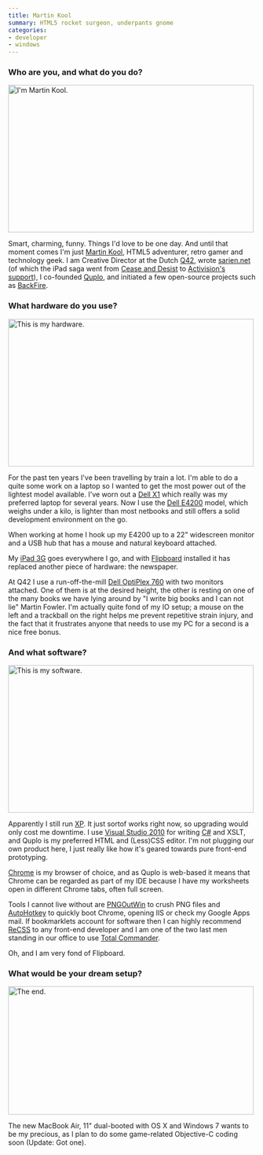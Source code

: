 ```yaml
---
title: Martin Kool
summary: HTML5 rocket surgeon, underpants gnome
categories:
- developer
- windows
---
```


### Who are you, and what do you do?

<img src="/images/interviews/martin.kool/1.jpg" width="500" height="300" alt="I'm Martin Kool." class="detail">

Smart, charming, funny. Things I'd love to be one day. And until that moment comes I'm just [Martin Kool](http://twitter.com/mrtnkl "Martin's Twitter account."), HTML5 adventurer, retro gamer and technology geek. I am Creative Director at the Dutch [Q42](http://q42.nl/ "Martin works here."), wrote [sarien.net](http://sarien.net/ "Web-based Police/Space/King's Quest.") (of which the iPad saga went from [Cease and Desist](http://www.martinkool.com/2011/01/sariennet-full-story.html "Martin's write up of the Sarien/Activision drama.") to [Activision's support](http://toucharcade.com/2011/01/30/sarien-net-is-back-with-activisions-approval/ "Touch Arcade's article on Sarien/Activision.")), I co-founded [Quplo][], and initiated a few open-source projects such as [BackFire][].

### What hardware do you use?

<img src="/images/interviews/martin.kool/2.jpg" width="500" height="300" alt="This is my hardware." class="detail">

For the past ten years I've been travelling by train a lot. I'm able to do a quite some work on a laptop so I wanted to get the most power out of the lightest model available. I've worn out a [Dell X1][latitude-x1] which really was my preferred laptop for several years. Now I use the [Dell E4200][latitude-e4200] model, which weighs under a kilo, is lighter than most netbooks and still offers a solid development environment on the go.

When working at home I hook up my E4200 up to a 22" widescreen monitor and a USB hub that has a mouse and natural keyboard attached.

My [iPad 3G][ipad-3g] goes everywhere I go, and with [Flipboard][flipboard-ios] installed it has replaced another piece of hardware: the newspaper.

At Q42 I use a run-off-the-mill [Dell OptiPlex 760][optiplex-760] with two monitors attached. One of them is at the desired height, the other is resting on one of the many books we have lying around by "I write big books and I can not lie" Martin Fowler. I'm actually quite fond of my IO setup; a mouse on the left and a trackball on the right helps me prevent repetitive strain injury, and the fact that it frustrates anyone that needs to use my PC for a second is a nice free bonus.

### And what software?

<img src="/images/interviews/martin.kool/3.jpg" width="500" height="300" alt="This is my software." class="detail">

Apparently I still run [XP][windows-xp]. It just sortof works right now, so upgrading would only cost me downtime. I use [Visual Studio 2010][visual-studio] for writing [C#][c-sharp] and XSLT, and Quplo is my preferred HTML and (Less)CSS editor. I'm not plugging our own product here, I just really like how it's geared towards pure front-end prototyping.

[Chrome][] is my browser of choice, and as Quplo is web-based it means that Chrome can be regarded as part of my IDE because I have my worksheets open in different Chrome tabs, often full screen.

Tools I cannot live without are [PNGOutWin][] to crush PNG files and [AutoHotkey][] to quickly boot Chrome, opening IIS or check my Google Apps mail. If bookmarklets account for software then I can highly recommend [ReCSS][] to any front-end developer and I am one of the two last men standing in our office to use [Total Commander][total-commander].

Oh, and I am very fond of Flipboard.

### What would be your dream setup?

<img src="/images/interviews/martin.kool/4.jpg" width="500" height="261" alt="The end." class="detail">

The new MacBook Air, 11" dual-booted with OS X and Windows 7 wants to be my precious, as I plan to do some game-related Objective-C coding soon (Update: Got one).

[ipad-3g]: https://www.apple.com/ipad/ "A tablet device with 3G."
[latitude-e4200]: https://www.dell.com/us/business/p/latitude-e4200/pd "A 12.1 inch lightweight laptop."
[latitude-x1]: https://www.amazon.com/Dell-Latitude-X1-Laptop-Computer/dp/B002YP3HEK "A 12 inch lightweight laptop."
[optiplex-760]: https://www.dell.com/us/dfb/p/optiplex-760/pd "A desktop PC."
[autohotkey]: https://www.autohotkey.com/ "A hotkey and keystroke program for Windows."
[backfire]: https://code.google.com/archive/p/backfire "Saves CSS changes you make in Firebug back to the server."
[c-sharp]: https://en.wikipedia.org/wiki/C_Sharp_(programming_language) "A compiled programming language."
[chrome]: https://www.google.com/intl/en/chrome/browser/ "A WebKit-based browser, where each tab runs in its own thread."
[flipboard-ios]: https://itunes.apple.com/us/app/flipboard-your-social-news/id358801284 "A 'social magazine' for the iPad."
[pngoutwin]: http://www.ardfry.com/pngoutwin/ "Image compression software for Windows."
[quplo]: http://www.handcraft.com/ "A service for interactive prototyping in the browser."
[recss]: http://david.dojotoolkit.org/recss.html "A bookmarklet for refreshing CSS."
[total-commander]: http://www.ghisler.com/ "A file explorer replacement for Windows."
[visual-studio]: http://www.visualstudio.com "A Windows development environment."
[windows-xp]: https://en.wikipedia.org/wiki/Windows_XP "An operating system for x86 computers."
